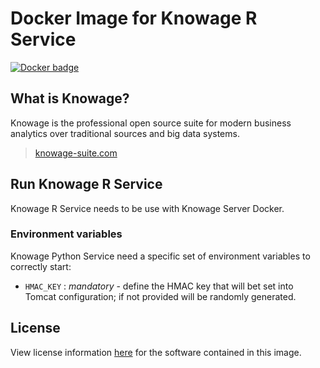 # Docker Image for Knowage R Service

[![Docker badge](https://img.shields.io/docker/pulls/knowagelabs/knowage-server-docker.svg)](https://hub.docker.com/r/knowagelabs/knowage-server-docker/)

## What is Knowage?

Knowage is the professional open source suite for modern business analytics over traditional sources and big data systems.

> [knowage-suite.com](https://www.knowage-suite.com)

## Run Knowage R Service

Knowage R Service needs to be use with Knowage Server Docker.

### Environment variables

Knowage Python Service need a specific set of environment variables to correctly start:

* ```HMAC_KEY``` : *mandatory* - define the HMAC key that will bet set into Tomcat configuration; if not provided will be randomly generated.

## License

View license information [here](https://github.com/KnowageLabs/Knowage-Server/) for the software contained in this image.
